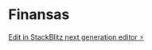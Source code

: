 # Finansas

[Edit in StackBlitz next generation editor ⚡️](https://stackblitz.com/~/github.com/josee2701/Finansas)